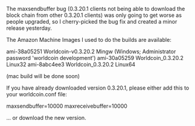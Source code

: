 The maxsendbuffer bug (0.3.20.1 clients not being able to download the block chain from other 0.3.20.1 clients) was only going to get
worse as people upgraded, so I cherry-picked the bug fix and created a minor release yesterday.

The Amazon Machine Images I used to do the builds are available:

  ami-38a05251   Worldcoin-v0.3.20.2 Mingw    (Windows; Administrator password 'worldcoin development')
  ami-30a05259   Worldcoin_0.3.20.2 Linux32
  ami-8abc4ee3   Worldcoin_0.3.20.2 Linux64

(mac build will be done soon)

If you have already downloaded version 0.3.20.1, please either add this to your worldcoin.conf file:

  maxsendbuffer=10000
  maxreceivebuffer=10000

... or download the new version.
